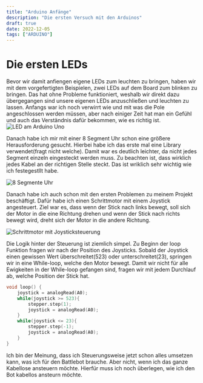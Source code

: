 ```yaml
---
title: "Arduino Anfänge"
description: "Die ersten Versuch mit den Arduinos"
draft: true
date: 2022-12-05
tags: ["ARDUINO"]
---
```


# Die ersten LEDs

Bevor wir damit anfiengen eigene LEDs zum leuchten zu bringen, haben wir mit dem vorgefertigten Beispielen, zwei LEDs auf dem Board zum blinken zu bringen. Das hat ohne Probleme funktioniert, weshalb wir direkt dazu übergegangen sind unsere eigenen LEDs anzuschließen und leuchten zu lassen.
Anfangs war ich noch verwirrt wie und mit was die Pole angeschlossen werden müssen, aber nach einiger Zeit hat man ein Gefühl und auch das Verständnis dafür bekommen, wie es richtig ist.
![LED am Arduino Uno](assets/LED.jpeg)

Danach habe ich mir mit einer 8 Segment Uhr schon eine größere Herausforderung gesucht. Hierbei habe ich das erste mal eine Library verwendet(fragt nicht welche). Damit war es deutlich leichter, da nicht jedes Segment einzeln eingesteckt werden muss.
Zu beachten ist, dass wirklich jedes Kabel an der richtigen Stelle steckt. Das ist wriklich sehr wichtig wie ich festegestllt habe.

![8 Segmente Uhr](assets/Glock.jpeg)

Danach habe ich auch schon mit den ersten Problemen zu meinem Projekt beschäftigt. Dafür habe ich einen Schrittmotor mit einem Joystick angesteuert. Ziel war es, dass wenn der Stick nach links bewegt, soll sich der Motor in die eine Richtung drehen und wenn der Stick nach richts bewegt wird, dreht sich der Motor in die andere Richtung.

![Schrittmotor mit Joysticksteuerung](assets/Controller1.jpeg)

Die Logik hinter der Steuerung ist ziemlich simpel. Zu Beginn der loop Funktion fragen wir nach der Position des Joysticks. Sobald der Joystick einen gewissen Wert überschreitet(523) oder unterschreitet(23), springen wir in eine While-loop, welche den Motor bewegt. Damit wir nicht für alle Ewigkeiten in der While-loop gefangen sind, fragen wir mit jedem Durchlauf ab, welche Position der Stick hat.

```c
void loop() {
    joystick = analogRead(A0);
    while(joystick >= 523){
        stepper.step(1);
        joystick = analogRead(A0);
    }
    while(joystick <= 23){
        stepper.step(-1);
        joystick = analogRead(A0); 
    }
}
```

Ich bin der Meinung, dass ich Steuerungsweise jetzt schon alles umsetzen kann, was ich für den Battlebot brauche. Aber nicht, wenn ich das ganze Kabellose ansteuern möchte. Hierfür muss ich noch überlegen, wie ich den Bot kabellos ansteurn möchte. 